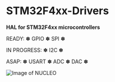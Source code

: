 # STM32F4xx-Drivers
**HAL for STM32F4xx microcontrollers**

READY:
✽ GPIO ✽ SPI ✽

IN PROGRESS:
✽ I2C ✽

ASAP:
✽ USART ✽ ADC ✽ DAC ✽

![Image of NUCLEO](https://www.rs-online.com/designspark/rel-assets/ds-assets/uploads/images/54bdb3cebd804f91b5fb4b720ab563715.jpg)
